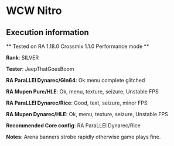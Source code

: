 # WCW Nitro 

## Execution information


** Tested on RA 1.18.0 Crossmix 1.1.0 Performance mode **


**Rank**: SILVER


**Tester**: JeepThatGoesBoom



**RA ParaLLEl Dynarec/Gln64**: Ok menu complete glitched


**RA Mupen Pure/HLE**: Ok, menu, texture, seizure, Unstable FPS


**RA ParaLLEl Dynarec/Rice**: Good, text, seizure, minor FPS


**RA Mupen Dynarec/HLE**: Ok, menu, texture, seizure, Unstable FPS


**Recommended Core config**: RA ParaLLEl Dynarec/Rice

**Notes**: Arena banners strobe rapidly otherwise game plays fine.